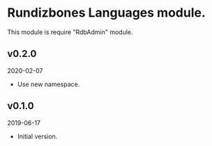 # Rundizbones Languages module.
This module is require "RdbAdmin" module.

## v0.2.0
2020-02-07

* Use new namespace.

## v0.1.0
2019-06-17

* Initial version.